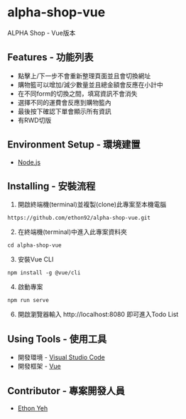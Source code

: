 # alpha-shop-vue

ALPHA Shop - Vue版本

## Features - 功能列表

+ 點擊上/下一步不會重新整理頁面並且會切換網址
+ 購物籃可以增加/減少數量並且總金額會反應在小計中
+ 在不同form的切換之間，填寫資訊不會消失
+ 選擇不同的運費會反應到購物籃內
+ 最後按下確認下單會顯示所有資訊
+ 有RWD切版

## Environment Setup - 環境建置

+ [Node.js](https://nodejs.org/en/)

## Installing - 安裝流程

1. 開啟終端機(terminal)並複製(clone)此專案至本機電腦
```
https://github.com/ethon92/alpha-shop-vue.git
```
2. 在終端機(terminal)中進入此專案資料夾
```
cd alpha-shop-vue
```
3. 安裝Vue CLI
```
npm install -g @vue/cli
```
4. 啟動專案
```
npm run serve
```
6. 開啟瀏覽器輸入 http://localhost:8080 即可進入Todo List

## Using Tools - 使用工具

+ 開發環境 - [Visual Studio Code](https://code.visualstudio.com/)
+ 開發框架 - [Vue](https://v2.vuejs.org/)

## Contributor - 專案開發人員

+ [Ethon Yeh](https://github.com/ethon92)